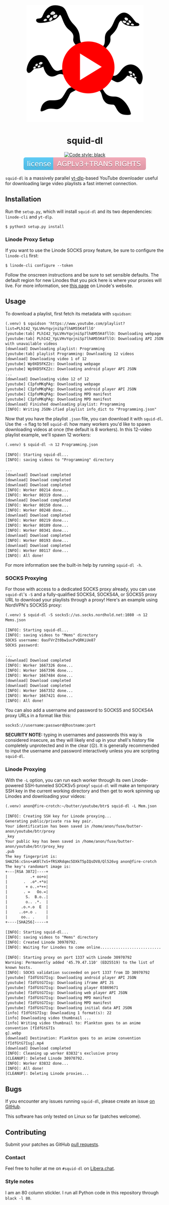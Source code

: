 <p align="center">
  <img alt="squid-dl logo" src="./img/squid-dl.no-outline.web.svg">
  <h1 align="center">squid-dl</h1>
</p>

<p align="center">
  <a href="https://github.com/psf/black">
    <img alt="Code style: black" src="https://img.shields.io/badge/code%20style-black-000000.svg">
  </a>
  <a href="https://github.com/targetdisk/squid-dl/blob/main/LICENSE">
    <img alt="License: AGPL v3" src="./img/license.svg">
  </a>
</p>

`squid-dl` is a massively parallel
[yt-dlp](https://github.com/yt-dlp/yt-dlp)-based YouTube downloader useful for
downloading large video playlists a fast internet connection.

## Installation
Run the `setup.py`, which will install `squid-dl` and its two dependencies:
`linode-cli` and `yt-dlp`.
```
$ python3 setup.py install
```

### Linode Proxy Setup
If you want to use the Linode SOCKS proxy feature, be sure to configure the
`linode-cli` first:
```
$ linode-cli configure --token
```

Follow the onscreen instructions and be sure to set sensible defaults.  The
default region for new Linodes that you pick here is where your proxies will
live.  For more information, see
[this page](https://www.linode.com/docs/guides/linode-cli/) on Linode's website.

## Usage
To download a playlist, first fetch its metadata with `squidson`:
```
(.venv) $ squidson 'https://www.youtube.com/playlist?list=PLhI42_YpLVHvYqvjniSp7lhAM55K4fllO'
[youtube:tab] PLhI42_YpLVHvYqvjniSp7lhAM55K4fllO: Downloading webpage
[youtube:tab] PLhI42_YpLVHvYqvjniSp7lhAM55K4fllO: Downloading API JSON with unavailable videos
[download] Downloading playlist: Programming
[youtube:tab] playlist Programming: Downloading 12 videos
[download] Downloading video 1 of 12
[youtube] Wp9XD5FKZ2c: Downloading webpage
[youtube] Wp9XD5FKZ2c: Downloading android player API JSON
...
[download] Downloading video 12 of 12
[youtube] CIpfoMKqPAg: Downloading webpage
[youtube] CIpfoMKqPAg: Downloading android player API JSON
[youtube] CIpfoMKqPAg: Downloading MPD manifest
[youtube] CIpfoMKqPAg: Downloading MPD manifest
[download] Finished downloading playlist: Programming
[INFO]: Writing JSON-ified playlist info_dict to "Programming.json"
```

Now that you have the playlist `.json` file, you can download it with
`squid-dl`.  Use the `-n` flag to tell `squid-dl` how many workers you'd like to
spawn downloading videos at once (the default is 8 workers).  In this 12-video
playlist example, we'll spawn 12 workers:
```
(.venv) $ squid-dl -n 12 Programming.json

[INFO]: Starting squid-dl...
[INFO]: saving videos to "Programming" directory

...
[download] Download completed
[download] Download completed
[download] Download completed
[INFO]: Worker 80214 done...
[INFO]: Worker 80319 done...
[download] Download completed
[INFO]: Worker 80150 done...
[INFO]: Worker 80248 done...
[download] Download completed
[INFO]: Worker 80219 done...
[INFO]: Worker 80109 done...
[INFO]: Worker 80341 done...
[download] Download completed
[INFO]: Worker 80193 done...
[download] Download completed
[INFO]: Worker 80117 done...
[INFO]: All done!
```

For more information see the built-in help by running `squid-dl -h`.

### SOCKS Proxying
For those with access to a dedicated SOCKS proxy already, you can use
`squid-dl`'s `-S` and a fully-qualified SOCKS4, SOCKS4A, or SOCKS5 proxy URL
to download your playlists through a proxy!  Here's an example using NordVPN's
SOCKS5 proxy:
```
(.venv) $ squid-dl -S socks5://us.socks.nordhold.net:1080 -n 12 Mems.json

[INFO]: Starting squid-dl...
[INFO]: saving videos to "Mems" directory
SOCKS username: 0asFVrZt0bw1ucPvQRKiUe87
SOCKS password:

...
[download] Download completed
[INFO]: Worker 1667326 done...
[INFO]: Worker 1667396 done...
[INFO]: Worker 1667484 done...
[download] Download completed
[download] Download completed
[INFO]: Worker 1667352 done...
[INFO]: Worker 1667421 done...
[INFO]: All done!
```

You can also add a username and password to SOCKS5 and SOCKS4A proxy URLs in a
format like this:
```
socks5://username:password@hostname:port
```

**SECURITY NOTE:** typing in usernames and passwords this way is considered
insecure, as they will likely end up in your shell's history file completely
unprotected and in the clear (☹).  It is generally recommended to input the
username and password interactively unless you are scripting `squid-dl`.

### Linode Proxying
With the `-L` option, you can run each worker through its own Linode-powered
SSH-tunneled SOCKSv5 proxy!  `squid-dl` will make an temporary SSH key in
the current working directory and then get to work spinning up Linodes and
downloading your videos:
```
(.venv) anon@fire-crotch:~/butter/youtube/btr$ squid-dl -L Mem.json

[INFO]: Creating SSH key for Linode proxying...
Generating public/private rsa key pair.
Your identification has been saved in /home/anon/fuse/butter-anon/youtube/btr/proxy
_key
Your public key has been saved in /home/anon/fuse/butter-anon/youtube/btr/proxy_key
.pub
The key fingerprint is:
SHA256:cSns+aK0l7xS+fRSXRdqmc5DXkT5pIQsDV8/Ql526vg anon@fire-crotch
The key's randomart image is:
+---[RSA 3072]----+
|          .+ oo+o|
|       .  .o*.+*o|
|        + o..+*++|
|       . =   Oo.=|
|        S.  B.o..|
|        o.. .*.  |
|      .o.+.o  E  |
|     ..o+.o .    |
|      oo.. .     |
+----[SHA256]-----+

[INFO]: Starting squid-dl...
[INFO]: saving videos to "Mems" directory
[INFO]: Created Linode 30970792.
[INFO]: Waiting for Linodes to come online...........................

[INFO]: Starting proxy on port 1337 with Linode 30970792
Warning: Permanently added '45.79.47.110' (ED25519) to the list of known hosts.
[INFO]: SOCKS validation succeeded on port 1337 from ID 30970792
[youtube] fIdfGtG7Isg: Downloading android player API JSON
[youtube] fIdfGtG7Isg: Downloading iframe API JS
[youtube] fIdfGtG7Isg: Downloading player 03869671
[youtube] fIdfGtG7Isg: Downloading web player API JSON
[youtube] fIdfGtG7Isg: Downloading MPD manifest
[youtube] fIdfGtG7Isg: Downloading MPD manifest
[youtube] fIdfGtG7Isg: Downloading initial data API JSON
[info] fIdfGtG7Isg: Downloading 1 format(s): 22
[info] Downloading video thumbnail ...
[info] Writing video thumbnail to: Plankton goes to an anime convention [fIdfGtG7Is
g].webp
[download] Destination: Plankton goes to an anime convention [fIdfGtG7Isg].mp4
[download] Download completed
[INFO]: Cleaning up worker 83832's exclusive proxy
[CLEANUP]: Deleted Linode 30970792.
[INFO]: Worker 83832 done...
[INFO]: All done!
[CLEANUP]: Deleting Linode proxies...
```

## Bugs
If you encounter any issues running `squid-dl`, please create an issue
[on GitHub](https://github.com/targetdisk/squid-dl/issues/new/choose).

This software has only tested on Linux so far (patches welcome).

## Contributing
Submit your patches as GitHub
[pull requests](https://github.com/targetdisk/squid-dl/pulls).

### Contact
Feel free to holler at me on `#squid-dl` on
[Libera.chat](https://libera.chat/).

### Style notes
I am an 80 column stickler.  I run all Python code in this repository through
`black -l 80`.
